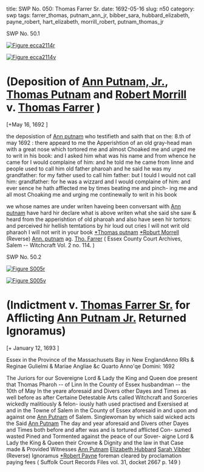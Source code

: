 title: SWP No. 050: Thomas Farrer Sr.
date: 1692-05-16
slug: n50
category: swp
tags: farrer_thomas, putnam_ann_jr, bibber_sara, hubbard_elizabeth, payne_robert, hart_elizabeth, morrill_robert, putnam_thomas_jr




<div markdown class="doc" id="n50.1">

<div class="doc_id">SWP No. 50.1</div>



<span markdown class="figure">[![Figure ecca2114r](archives/ecca/thumb/ecca2114r.jpg)](archives/ecca/large/ecca2114r.jpg)</span>



<span markdown class="figure">[![Figure ecca2114v](archives/ecca/thumb/ecca2114v.jpg)](archives/ecca/large/ecca2114v.jpg)</span>


# (Deposition of [Ann Putnam, Jr.](/tag/putnam_ann_jr.html), [Thomas Putnam](/tag/putnam_thomas_jr.html) and [Robert Morrill](/tag/morrill_robert.html)  v. [Thomas Farrer](/tag/farrer_thomas.html) )

[+May 16, 1692 ]

the deposistion of [Ann putnam](/tag/putnam_ann_jr.html) who testifieth and saith that on the:  8.th of may 1692 : there appeard to me the Apperishtion of an  old gray-head man with a great nose which tortored me and almost  Choaked me and urged me to writ in his book: and I asked him  what was his name and from whence he came for I would complaine  of him: and he told me he came from linne and people used to call  him old father pharoah and he said he was my grandfather: for my  father used to call him father: but I tould I would not call him:  grandfather: for he was a wizzard and I would complaine of him:  and ever sence he hath afflected me by times beating me and pinch-  ing me and all most Choaking me and urging me continewally to  writ in his book

we whose names are under writen haveing been conversant with [Ann putnam](/tag/putnam_ann_jr.html) have hard hir declare what is above writen what she said  she saw & heard from the apperishtion of old pharoah and also have  seen hir tortors: and perceived hir hellish temtations by hir loud out  cries I will not writ old pharaoh I will not writ in your book
[*Thomas putnam](/tag/putnam_thomas_jr.html)  [*Roburt Morrell](/tag/morrill_robert.html) (Reverse)  [Ann. putnam](/tag/putnam_ann_jr.html) ag. [Tho. Farrer](/tag/farrer_thomas.html) ( Essex County Court Archives, Salem -- Witchcraft Vol. 2 no. 114. )

</div>



<div markdown class="doc" id="n50.2">

<div class="doc_id">SWP No. 50.2</div>



<span markdown class="figure">[![Figure S005r](archives/Suffolk/small/S005A.jpg)](archives/Suffolk/large/S005A.jpg)</span>



<span markdown class="figure">[![Figure S005v](archives/Suffolk/small/S005B.jpg)](archives/Suffolk/large/S005B.jpg)</span>


# (Indictment v. [Thomas Farrer Sr.](/tag/farrer_thomas.html) for Afflicting [Ann Putnam Jr.](/tag/putnam_ann_jr.html) Returned Ignoramus)

[+ January 12, 1693 ]

Essex in the Province  of the Massachusets Bay  in New EnglandAnno RRs & Reginae Gulielmi & Mariae Angliae &c Quarto Anno'qe  Domini: 1692

The Juriors for our Sovereigne Lord & Lady the King and Queen doe  present that Thomas Pharoh -- of Linn In the County of Essex  husbandman -- the 10th of May In the yeare aforesaid and Divers  other Dayes and Times as well before as after Certaine Detestable  Arts called Witchcraft and Sorceries wickedly malitiously & felon-  iously hath used practised and Exersised at and in the Towne of  Salem in the County of Essex aforesaid in and upon and against one  [Ann Putnam](/tag/putnam_ann_jr.html) of Salem. Singlewoman by which said wicked acts the  Said [Ann Putnam](/tag/putnam_ann_jr.html) The day and year aforesaid and Divers other Dayes  and Times both before and after was and is tortured afflicted Con-  sumed wasted Pined and Tormented against the peace of our Sover-  aigne Lord & Lady the King & Queen their Crowne & Dignity and  the law in that Case made & Provided
Witnesses  [Ann Putnam](/tag/putnam_ann_jr.html)  [Elizabeth Hubbard](/tag/hubbard_elizabeth.html)  [Sarah Vibber](/tag/bibber_sara.html) (Reverse)  Ignoramus  [*Robert Payne](/tag/payne_robert.html)  foreman  cleared by proclamation  paying fees ( Suffolk Court Records Files vol. 31, docket 2667 p. 149 )

</div>

